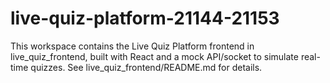 # live-quiz-platform-21144-21153

This workspace contains the Live Quiz Platform frontend in live_quiz_frontend, built with React and a mock API/socket to simulate real-time quizzes. See live_quiz_frontend/README.md for details.